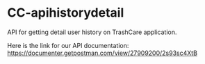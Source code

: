 # CC-apihistorydetail
API for getting detail user history on TrashCare application.

Here is the link for our API documentation:
https://documenter.getpostman.com/view/27909200/2s93sc4XtB

